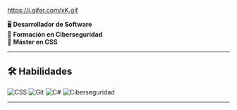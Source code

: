 https://i.gifer.com/xK.gif

  🖥️ <strong>Desarrollador de Software</strong> <br>
  🔐 <strong>Formación en Ciberseguridad</strong> <br>
  🎨 <strong>Máster en CSS</strong>
</p>

---

## 🛠️ Habilidades

![CSS](https://img.shields.io/badge/-CSS3-1572B6?style=flat&logo=css3&logoColor=white)
![Git](https://img.shields.io/badge/-Git-F05032?style=flat&logo=git&logoColor=white)
![C#](https://img.shields.io/badge/-C%23-239120?style=flat&logo=c-sharp&logoColor=white)
![Ciberseguridad](https://img.shields.io/badge/-Ciberseguridad-4B8BBE?style=flat&logo=shield&logoColor=white)

---
